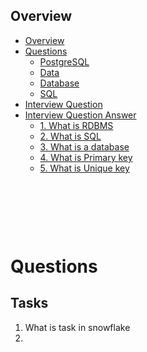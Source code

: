 ## Overview

- [Overview](#overview)
- [Questions](#questions)
  - [PostgreSQL](#postgresql)
  - [Data](#data)
  - [Database](#database)
  - [SQL](#sql)
- [Interview Question](#interview-question)
- [Interview Question Answer](#interview-question-answer)
  - [1. What is RDBMS](#1-what-is-rdbms)
  - [2. What is SQL](#2-what-is-sql)
  - [3. What is a database](#3-what-is-a-database)
  - [4. What is Primary key](#4-what-is-primary-key)
  - [5. What is Unique key](#5-what-is-unique-key)

&nbsp;

&nbsp;

&nbsp;

# Questions

## Tasks

1. What is task in snowflake
2.
